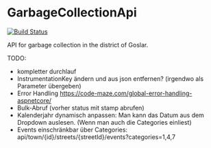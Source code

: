 # GarbageCollectionApi

[![Build Status](https://travis-ci.com/DanielGrams/GarbageCollectionApi.svg?branch=master)](https://travis-ci.com/DanielGrams/GarbageCollectionApi)

API for garbage collection in the district of Goslar.

TODO:

- kompletter durchlauf
- InstrumentationKey ändern und aus json entfernen? (irgendwo als Parameter übergeben)
- Error Handling <https://code-maze.com/global-error-handling-aspnetcore/>
- Bulk-Abruf (vorher status mit stamp abrufen)
- Kalenderjahr dynamisch anpassen: Man kann das Datum aus dem Dropdown auslesen. (Wenn man auch die Categories einliest)
- Events einschränkbar über Categories: api/town/{id}/streets/{streetId}/events?categories=1,4,7
